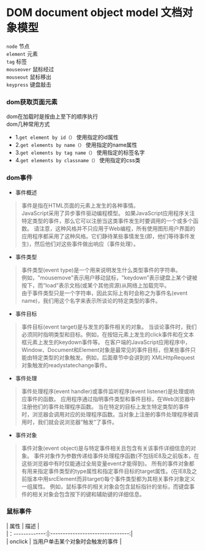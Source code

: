 DOM document object  model 文档对象模型
===
`node`           节点  
`element`      元素  
`tag`              标签  
`mouseover`  鼠标经过  
`mouseout`   鼠标移出  
`keypress`      键盘敲击    
### dom获取页面元素 
dom在加载时是按由上至下的顺序执行  
dom几种常用方式
* 1.`get element by id（）` 使用指定的id属性  
* 2.`get elements by name（）`  使用指定的name属性  
* 3.`get elements by tag name（）`  使用指定的标签名字  
* 4.`get elements by classname（）`    使用指定的css类    
### dom事件
* 事件概述  
 >事件是指在HTML页面的元素上发生的各种事情。  
JavaScript采用了异步事件驱动编程模型。
 >如果JavaScript应用程序关注特定类型的事件，那么它可以注册当这类事件发生时要调用的一个或多个函数。
请注意，这种风格并不只应用于Web编程，所有使用图形用户界面的应用程序都采用了这种风格。它们静待某些事情发生(即，他们等待事件发生)，然后他们对这些事件做出响应（事件处理）。  
* 事件类型  
 >事件类型(event type)是一个用来说明发生什么类型事件的字符串。  
 >例如，"mousemove"表示用户移动鼠标，"keydown”表示键盘上某个键被按下，而“load”表示文档(或某个其他资源)从网络上加载完毕。  
 >由于事件类型只是一个字符串，因此实际上有时会称之为事件名(event name)，我们用这个名字来表示所谈论的特定类型的事件。   
 * 事件目标  
 >事件目标(event target)是与发生的事件相关的对象。
 >当谈论事件时，我们必须同时指明类型和目标。例如，在按钮元素上发生的click事件和在文本框元素上发生的keydown事件等。
 >在客户端的JavaScript应用程序中，Window、Document和Element对象是最常见的事件目标，但某些事件只能由特定类型的对象触发。例如，后面章节中会讲到的       XMLHttpRequest对象触发的readystatechange事件。  
 * 事件处理
  >事件处理程序(event handler)或事件监听程序(event listener)是处理或响应事件的函数。
  >应用程序通过指明事件类型和事件目标，在Web浏览器中注册他们的事件处理程序函数。
  >当在特定的目标上发生特定类型的事件时，浏览器会调用对应的处理程序函数。当对象上注册的事件处理程序被调用时，我们就会说浏览器“触发”了事件。
* 事件对象  
 >事件对象(event object)是与特定事件相关且包含有关该事件详细信息的对象。
 >事件对象作为参数传递给事件处理程序函数(不包括IE8及之前版本，在这些浏览器中有时仅能通过全局变量event才能得到)。
 >所有的事件对象都有用来指定事件类型的type属性和指定事件目标的target属性。(在IE8及之前版本中用srcElement而非target)每个事件类型都为其相关事件对象定义一组属性。
 >例如，鼠标事件的相关对象会包含鼠标指针的坐标，而键盘事件的相关对象会包含按下的键和辅助键的详细信息。  

### 鼠标事件
| 属性 |  描述  |  
|：-------------:|:--------------------------------:|  
| onclick | 当用户单击某个对象时会触发的事件  |




